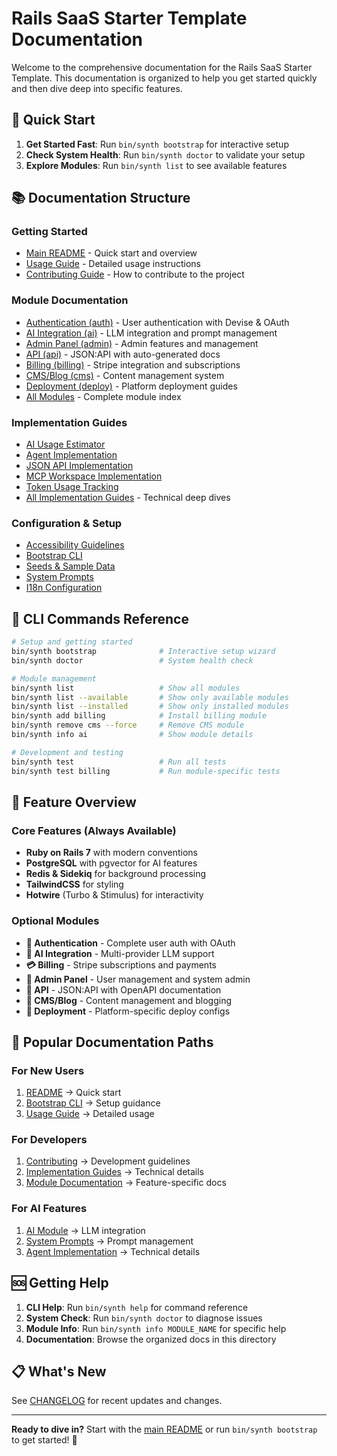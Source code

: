 # Rails SaaS Starter Template Documentation

Welcome to the comprehensive documentation for the Rails SaaS Starter Template. This documentation is organized to help you get started quickly and then dive deep into specific features.

## 🚀 Quick Start

1. **Get Started Fast**: Run `bin/synth bootstrap` for interactive setup
2. **Check System Health**: Run `bin/synth doctor` to validate your setup
3. **Explore Modules**: Run `bin/synth list` to see available features

## 📚 Documentation Structure

### Getting Started
- [Main README](../README.md) - Quick start and overview
- [Usage Guide](guides/USAGE.md) - Detailed usage instructions
- [Contributing Guide](guides/AGENTS.md) - How to contribute to the project

### Module Documentation
- [Authentication (auth)](modules/auth.md) - User authentication with Devise & OAuth
- [AI Integration (ai)](modules/ai.md) - LLM integration and prompt management
- [Admin Panel (admin)](admin/ADMIN_PANEL.md) - Admin features and management
- [API (api)](modules/api.md) - JSON:API with auto-generated docs
- [Billing (billing)](modules/billing.md) - Stripe integration and subscriptions
- [CMS/Blog (cms)](modules/cms.md) - Content management system
- [Deployment (deploy)](modules/deploy.md) - Platform deployment guides
- [All Modules](modules/README.md) - Complete module index

### Implementation Guides
- [AI Usage Estimator](implementation/AI_USAGE_ESTIMATOR_SUMMARY.md)
- [Agent Implementation](implementation/AGENT_IMPLEMENTATION_SUMMARY.md)
- [JSON API Implementation](implementation/JSON_API_IMPLEMENTATION.md)
- [MCP Workspace Implementation](implementation/MCP_WORKSPACE_IMPLEMENTATION.md)
- [Token Usage Tracking](implementation/TOKEN_USAGE_TRACKING.md)
- [All Implementation Guides](implementation/) - Technical deep dives

### Configuration & Setup
- [Accessibility Guidelines](guides/ACCESSIBILITY.md)
- [Bootstrap CLI](modules/BOOTSTRAP_CLI.md)
- [Seeds & Sample Data](modules/SEEDS.md)
- [System Prompts](modules/SYSTEM_PROMPTS.md)
- [I18n Configuration](modules/I18N_SEEDS.md)

## 🔧 CLI Commands Reference

```bash
# Setup and getting started
bin/synth bootstrap              # Interactive setup wizard  
bin/synth doctor                 # System health check

# Module management
bin/synth list                   # Show all modules
bin/synth list --available       # Show only available modules
bin/synth list --installed       # Show only installed modules
bin/synth add billing            # Install billing module
bin/synth remove cms --force     # Remove CMS module
bin/synth info ai                # Show module details

# Development and testing
bin/synth test                   # Run all tests
bin/synth test billing           # Run module-specific tests
```

## 🎯 Feature Overview

### Core Features (Always Available)
- **Ruby on Rails 7** with modern conventions
- **PostgreSQL** with pgvector for AI features
- **Redis & Sidekiq** for background processing
- **TailwindCSS** for styling
- **Hotwire** (Turbo & Stimulus) for interactivity

### Optional Modules
- **🔐 Authentication** - Complete user auth with OAuth
- **🤖 AI Integration** - Multi-provider LLM support
- **💳 Billing** - Stripe subscriptions and payments
- **👑 Admin Panel** - User management and system admin
- **📡 API** - JSON:API with OpenAPI documentation
- **📝 CMS/Blog** - Content management and blogging
- **🚀 Deployment** - Platform-specific deploy configs

## 📖 Popular Documentation Paths

### For New Users
1. [README](../README.md) → Quick start
2. [Bootstrap CLI](modules/BOOTSTRAP_CLI.md) → Setup guidance
3. [Usage Guide](guides/USAGE.md) → Detailed usage

### For Developers
1. [Contributing](guides/AGENTS.md) → Development guidelines
2. [Implementation Guides](implementation/) → Technical details
3. [Module Documentation](modules/) → Feature-specific docs

### For AI Features
1. [AI Module](modules/ai.md) → LLM integration
2. [System Prompts](modules/SYSTEM_PROMPTS.md) → Prompt management
3. [Agent Implementation](implementation/AGENT_IMPLEMENTATION_SUMMARY.md) → Technical details

## 🆘 Getting Help

1. **CLI Help**: Run `bin/synth help` for command reference
2. **System Check**: Run `bin/synth doctor` to diagnose issues
3. **Module Info**: Run `bin/synth info MODULE_NAME` for specific help
4. **Documentation**: Browse the organized docs in this directory

## 📋 What's New

See [CHANGELOG](CHANGELOG.md) for recent updates and changes.

---

**Ready to dive in?** Start with the [main README](../README.md) or run `bin/synth bootstrap` to get started! 🚀